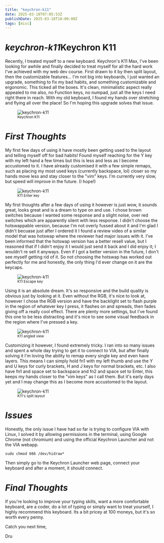 ```yaml
---
title: "keychron-k11"
date: 2025-03-18T07:05:53Z
publishDate: 2025-03-18T18:00:00Z
tags: [misc]
---
```


<h1 id="keychron-k11"><em>keychron-k11</em>Keychron K11</h1>

<p>Recently, I treated myself to a new keyboard. Keychron's K11 Max, I've been looking for awhile and finally decided to treat myself for all the hard work I've achieved with my web dev course. First drawn to it by then split layout, then the customizable features... I'm not big into keyboards, I just wanted an upgrade, something to fix my bad habits, and something customizable and ergonomic. This ticked all the boxes. It's clean, minimalistic aspect really appealed to me also, no Function keys, no numpad, just all the keys I need right there in reach. With my old keyboard, I found my hands over stretching and flying all over the place! So I'm hoping this upgrade solves that issue. </p>

<figure>
<img src="{{ site.baseurl }}/misc/img/k11.jpeg" alt="keychron-k11" />
<br><sup>Keychron K11</sup>
</figure>

<h1 id="keychron-k11"><em>First Thoughts</em></h1>
<p>My first few days of using it have mostly been getting used to the layout and telling myself off for bad habits! Found myself reaching for the Y key with my left hand a few times but this is less and less as I become accustomed to it. I have already customised it with a few simple remaps, such as placing my most used keys (currently backspace, lol) closer so my hands move less and stay closer to the "vim" keys. I'm currently very slow, but speed will improve in the future. (I hope!)</p>

<figure>
<img src="{{ site.baseurl }}/misc/img/k11-enter.jpeg" alt="keychron-k11" />
<br><sup>K11 Enter key</sup>
</figure>

<p>My first thoughts after a few days of using it however is just wow, it sounds great, looks great and is a dream to type on and use. I chose brown switches because I wanted some response and a slight noise, over red switches which are apparently silent with less response. I didn't choose the hotswappable version, because I'm not overly fussed about it and I'm glad I didn't becuase just after I ordered it I found a review video of a similar model that was hotswap where the reviewer had major issues with it. I've been informed that the hotswap version has a better resell value, but I reasoned that if I didn't enjoy it I would just send it back and I did enjoy it; I wouldn't re sell it anyways. Even if I got a better version in the future, I don't see myself getting rid of it. So not choosing the hotswap has worked out perfectly for me and honestly, the only thing I'd ever change on it are the keycaps.</p>

<figure>
<img src="{{ site.baseurl }}/misc/img/k11-esc.jpeg" alt="keychron-k11" />
<br><sup>K11 Escape key</sup>
</figure>

<p>Using it is an absolute dream. It's so responsive and the build quality is obvious just by looking at it. Even without the RGB, it's nice to look at, however I chose the RGB version and have the backlight set to flash purple in the region of whatever key I press, it flashes on and spreads, then fades giving off a really cool effect. There are plenty more settings, but I've found this one to be less distracting and it's nice to see some visual feedback in the region where I've pressed a key.</p>

<figure>
<img src="{{ site.baseurl }}/misc/img/k11-angle.jpeg" alt="keychron-k11" />
<br><sup>K11 angled view</sup>
</figure>

<p>
Customizing it however, I found extremely tricky. I ran into so many issues and spent a whole day trying to get it to connect to VIA, but after finally solving it I'm loving the ability to remap every single key and even have layers. This means I can simply hold fn1 with my left thumb and use the Y and U keys for curly brackets, H and J keys for normal brackets, etc. I also have fn1 and space set to backspace and fn2 and space set to Enter, this keeps my hands closer to the "vim keys" as I call them. But it's early days yet and I may change this as I become more accustomed to the layout.</p>

<figure>
<img src="{{ site.baseurl }}/misc/img/k11-split.jpeg" alt="keychron-k11" />
<br><sup>K11's split layout</sup>
</figure>

<h1 id="kde-return"><em>Issues</em></h1>
<p>Honestly, the only issue I have had so far is trying to configure VIA with Linux, I solved it by allowing permissions in the terminal, using Google Chrome (not chromium) and using the official Keychron Launcher and not the VIA webapp.

<p><code>sudo chmod 666 /dev/hidraw*</code></p>

Then simply go to the Keychron Launcher web page, connect your keyboard and after a moment, it should connect.
</p>

<h1 id="kde-return"><em>Final Thoughts</em></h1>

<p>If you're looking to improve your typing skills, want a more comfortable keyboard, are a coder, do a lot of typing or simply want to treat yourself, I highly recommend this keyboard.
Its a bit pricey at 100 moneys, but it's so worth every penny.

Catch you next time,

Dru</p>
